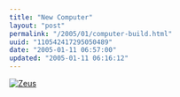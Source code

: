 ```yaml
---
title: "New Computer"
layout: "post"
permalink: "/2005/01/computer-build.html"
uuid: "110542417295050489"
date: "2005-01-11 06:57:00"
updated: "2005-01-11 06:16:12"
---
```


[![Zeus](http://farm1.staticflickr.com/24/55006664_eb5a0b823c_o.jpg "Zeus")](http://www.flickr.com/photos/tags/zeuscomputerbuild)
